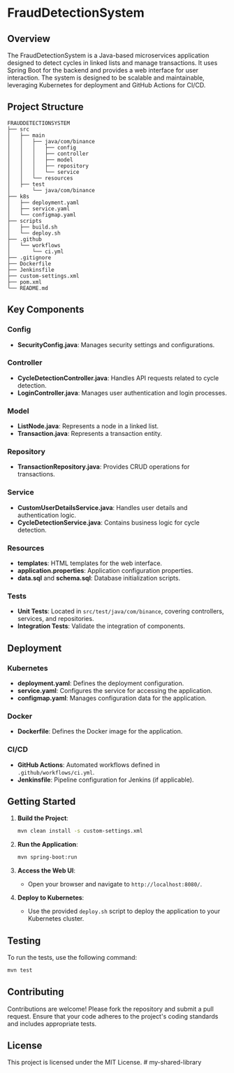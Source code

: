 # FraudDetectionSystem

## Overview

The FraudDetectionSystem is a Java-based microservices application designed to detect cycles in linked lists and manage transactions. It uses Spring Boot for the backend and provides a web interface for user interaction. The system is designed to be scalable and maintainable, leveraging Kubernetes for deployment and GitHub Actions for CI/CD.

## Project Structure

```
FRAUDDETECTIONSYSTEM
├── src
│   ├── main
│   │   ├── java/com/binance
│   │   │   ├── config
│   │   │   ├── controller
│   │   │   ├── model
│   │   │   ├── repository
│   │   │   └── service
│   │   └── resources
│   ├── test
│       └── java/com/binance
├── k8s
│   ├── deployment.yaml
│   ├── service.yaml
│   └── configmap.yaml
├── scripts
│   ├── build.sh
│   └── deploy.sh
├── .github
│   └── workflows
│       └── ci.yml
├── .gitignore
├── Dockerfile
├── Jenkinsfile
├── custom-settings.xml
├── pom.xml
└── README.md
```

## Key Components

### Config
- **SecurityConfig.java**: Manages security settings and configurations.

### Controller
- **CycleDetectionController.java**: Handles API requests related to cycle detection.
- **LoginController.java**: Manages user authentication and login processes.

### Model
- **ListNode.java**: Represents a node in a linked list.
- **Transaction.java**: Represents a transaction entity.

### Repository
- **TransactionRepository.java**: Provides CRUD operations for transactions.

### Service
- **CustomUserDetailsService.java**: Handles user details and authentication logic.
- **CycleDetectionService.java**: Contains business logic for cycle detection.

### Resources
- **templates**: HTML templates for the web interface.
- **application.properties**: Application configuration properties.
- **data.sql** and **schema.sql**: Database initialization scripts.

### Tests
- **Unit Tests**: Located in `src/test/java/com/binance`, covering controllers, services, and repositories.
- **Integration Tests**: Validate the integration of components.

## Deployment

### Kubernetes
- **deployment.yaml**: Defines the deployment configuration.
- **service.yaml**: Configures the service for accessing the application.
- **configmap.yaml**: Manages configuration data for the application.

### Docker
- **Dockerfile**: Defines the Docker image for the application.

### CI/CD
- **GitHub Actions**: Automated workflows defined in `.github/workflows/ci.yml`.
- **Jenkinsfile**: Pipeline configuration for Jenkins (if applicable).

## Getting Started

1. **Build the Project**:
   ```sh
   mvn clean install -s custom-settings.xml
   ```

2. **Run the Application**:
   ```sh
   mvn spring-boot:run
   ```

3. **Access the Web UI**:
   - Open your browser and navigate to `http://localhost:8080/`.

4. **Deploy to Kubernetes**:
   - Use the provided `deploy.sh` script to deploy the application to your Kubernetes cluster.

## Testing

To run the tests, use the following command:
```sh
mvn test
```

## Contributing

Contributions are welcome! Please fork the repository and submit a pull request. Ensure that your code adheres to the project's coding standards and includes appropriate tests.

## License

This project is licensed under the MIT License. # my-shared-library
